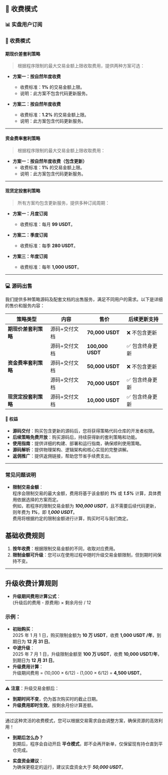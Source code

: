 ## 💸 收费模式

### 📊 实盘用户订阅
### 💸 收费模式

#### **期现价差套利策略**
> 根据程序限制的最大交易金额上限收取费用，提供两种方案可选：

- **方案一：按自然年度收费**
  - 收费标准：**1%** 的交易金额上限。
  - 说明：此方案不包含代码更新服务。


- **方案二：按自然年度收费**
  - 收费标准：**1.2%** 的交易金额上限。
  - 说明：此方案包含代码更新服务。

---

#### **资金费率套利策略**
> 根据程序限制的最大交易金额上限收取费用：

- **方案一：按自然年度收费（包含更新）**
  - 收费标准：**1%** 的交易金额上限。
  - 说明：此方案包含代码更新服务。

---

#### **现货定投套利策略**
> 所有方案均包含更新服务，提供多种订阅周期：

- **方案一：月度订阅**
  - 收费标准：每月 **99 USDT**。


- **方案二：季度订阅**
  - 收费标准：每季 **280 USDT**。


- **方案三：年度订阅**
  - 收费标准：每年 **1,000 USDT**。

---
### 💻 源码出售

我们提供多种策略源码及配套文档的出售服务，满足不同用户的需求。以下是详细的售价和服务内容：

| 策略类型         | 内容                  | 售价             | 后续更新支持      |
|--------------|-----------------------|------------------|-------------------|
| **期现价差套利策略** | 源码+交付文档  | **70,000 USDT** | ❌ 不包含更新     |
|              | 源码+交付文档  | **100,000 USDT**| ✅ 包含终身更新   |
| **资金费率套利策略** | 源码+交付文档  | **50,000 USDT** | ❌ 不包含更新     |
|              | 源码+交付文档  | **70,000 USDT** | ✅ 包含终身更新   |
| **现货定投套利策略** | 源码+交付文档  | **10,000 USDT** | ✅ 包含终身更新   |

#### 🎁 权益

- **源码交付**：购买包含更新的源码后，您将获得策略代码仓库的开发者权限。
- **后续策略免费开放**：购买源码后，持续获得新的套利策略和功能。
- **使用指南**：提供详细的构建、部署和运行指南，确保顺利使用策略。
- **源码解析**：提供物理架构、逻辑架构和核心实现的完整讲解。
- **返佣推广**：提供返佣链接，帮助您节省手续费支出。

---

### 常见问题说明

- **限制交易金额**：  
  程序会限制交易的最大金额，费用将基于该金额的 ***1%*** 或 ***1.5%*** 计算，具体费用依据选择的方案而定。  
  例如，若程序的限制交易金额为 ***100,000 USDT***，且不需要后续代码更新，则年费为 ***1%***，即 ***1,000 USDT***。  
  费用将根据约定的限制金额进行计算，购买时可与我们商定。

## 基础收费规则
1. **按年收费**：根据限制交易金额的不同，收取对应费用。
2. **限制金额可升级**：您可以在使用过程中随时升级交易金额限制，但到期时间保持不变。

---

## 升级收费计算规则
- **升级期间费用计算公式**：  
  (升级后的费用 - 原费用) × 剩余月份 / 12

### 示例：
- **初始购买**：  
  2025 年 1 月 1 日，购买限制金额为 **10 万 USDT**，收费 **1,000 USDT /年**，到期日为 **12 月 31 日**。
- **中途升级**：  
  2025 年 7 月 1 日，升级限制金额至 **100 万 USDT**，收费 **10,000 USDT/年**，到期日为 **12 月 31 日**。
- **升级费用计算**：  
  升级期间费用 = (10,000 × 6/12) - (1,000 × 6/12) = **4,500 USDT**。

---

⚠️ **注意**：升级交易金额后：
- **到期时间不变**，仍为首次购买时的截止日期。
- **升级费用即时生效**，按剩余月份计算差额。

---

通过这种灵活的收费模式，您可以根据交易需求自由调整方案，确保资源的高效利用！
- **到期后怎么办？**  
  到期后，程序会自动开启 **平仓模式**，即不会再开新单，仅保留现有持仓直到平仓完成。

- **实盘资金建议**：  
  为确保更稳定的运行，建议实盘资金大于 ***50,000 USDT***。


